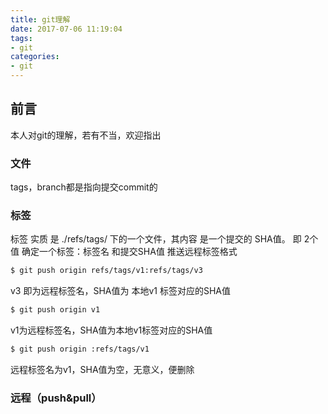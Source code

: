 ```yaml
---
title: git理解
date: 2017-07-06 11:19:04
tags:
- git
categories:
- git
---
```

## 前言
本人对git的理解，若有不当，欢迎指出

### 文件
tags，branch都是指向提交commit的

### 标签
标签 实质 是 ./refs/tags/ 下的一个文件，其内容 是一个提交的 SHA值。
即 2个值 确定一个标签：标签名 和提交SHA值 
推送远程标签格式
```bash
$ git push origin refs/tags/v1:refs/tags/v3
```
v3 即为远程标签名，SHA值为 本地v1 标签对应的SHA值
```bash
$ git push origin v1
```
v1为远程标签名，SHA值为本地v1标签对应的SHA值
```bash
$ git push origin :refs/tags/v1 
```
远程标签名为v1，SHA值为空，无意义，便删除

### 远程（push&pull）